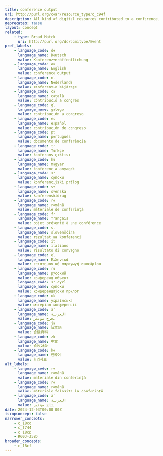 ```yaml
---
title: conference output
uri: http://purl.org/coar/resource_type/c_c94f
description: All kind of digital resources contributed to a conference, like conference presentation (slides), conference report, conference lecture, abstracts, demonstrations. For conference papers, posters or proceedings the specific sub-concepts should be used. [COAR definition]
deprecated: false
layout: concept
related:
    - type: Broad Match
      uri: http://purl.org/dc/dcmitype/Event
pref_labels:
    - language_code: de
      language_name: Deutsch
      value: Konferenzveröffentlichung
    - language_code: en
      language_name: English
      value: conference output
    - language_code: nl
      language_name: Nederlands
      value: conferentie bijdrage
    - language_code: ca
      language_name: català
      value: contribució a congrés
    - language_code: gl
      language_name: galego
      value: contribución a congreso
    - language_code: es
      language_name: español
      value: contribución de congreso
    - language_code: pt
      language_name: português
      value: documento de conferência
    - language_code: tr
      language_name: Türkçe
      value: konferans çıktısı
    - language_code: hu
      language_name: magyar
      value: konferencia anyagok
    - language_code: sr
      language_name: српски
      value: konferencijski prilog
    - language_code: sv
      language_name: svenska
      value: konferensbidrag
    - language_code: ro
      language_name: română
      value: materiale de conferință
    - language_code: fr
      language_name: français
      value: objet présenté à une conférence
    - language_code: sl
      language_name: slovenščina
      value: rezultat na konferenci
    - language_code: it
      language_name: italiano
      value: risultato di convegno
    - language_code: el
      language_name: Ελληνικά
      value: επιστημονική παραγωγή συνεδρίου
    - language_code: ru
      language_name: русский
      value: конференц-объект
    - language_code: sr-cyrl
      language_name: српски
      value: конференцијски прилог
    - language_code: uk
      language_name: українська
      value: матеріал конференції
    - language_code: ar
      language_name: العربية
      value: مخرج مؤتمر
    - language_code: ja
      language_name: 日本語
      value: 会議資料
    - language_code: zh
      language_name: 中文
      value: 会议对象
    - language_code: ko
      language_name: 한국어
      value: 회의자료
alt_labels:
    - language_code: ro
      language_name: română
      value: materiale din conferință
    - language_code: ro
      language_name: română
      value: materiale folosite la conferință
    - language_code: ar
      language_name: العربية
      value: نتاج مؤتمر
date: 2024-12-03T00:00:00Z
isTopConcept: false
narrower_concepts:
    - c_18co
    - c_f744
    - c_18cp
    - R60J-J5BD
broader_concepts:
    - c_18cf
---
```


